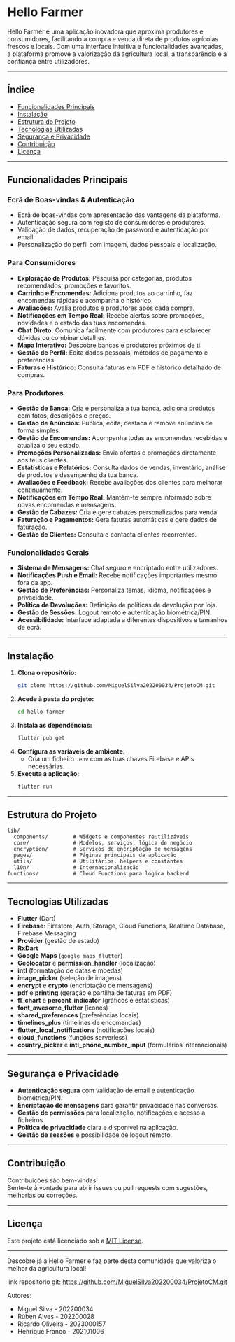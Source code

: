 # Hello Farmer

Hello Farmer é uma aplicação inovadora que aproxima produtores e consumidores, facilitando a compra e venda direta de produtos agrícolas frescos e locais. Com uma interface intuitiva e funcionalidades avançadas, a plataforma promove a valorização da agricultura local, a transparência e a confiança entre utilizadores.

---

## Índice

- [Funcionalidades Principais](#funcionalidades-principais)
- [Instalação](#instalação)
- [Estrutura do Projeto](#estrutura-do-projeto)
- [Tecnologias Utilizadas](#tecnologias-utilizadas)
- [Segurança e Privacidade](#segurança-e-privacidade)
- [Contribuição](#contribuição)
- [Licença](#licença)

---

## Funcionalidades Principais

### Ecrã de Boas-vindas & Autenticação

- Ecrã de boas-vindas com apresentação das vantagens da plataforma.
- Autenticação segura com registo de consumidores e produtores.
- Validação de dados, recuperação de password e autenticação por email.
- Personalização do perfil com imagem, dados pessoais e localização.

### Para Consumidores

- **Exploração de Produtos:** Pesquisa por categorias, produtos recomendados, promoções e favoritos.
- **Carrinho e Encomendas:** Adiciona produtos ao carrinho, faz encomendas rápidas e acompanha o histórico.
- **Avaliações:** Avalia produtos e produtores após cada compra.
- **Notificações em Tempo Real:** Recebe alertas sobre promoções, novidades e o estado das tuas encomendas.
- **Chat Direto:** Comunica facilmente com produtores para esclarecer dúvidas ou combinar detalhes.
- **Mapa Interativo:** Descobre bancas e produtores próximos de ti.
- **Gestão de Perfil:** Edita dados pessoais, métodos de pagamento e preferências.
- **Faturas e Histórico:** Consulta faturas em PDF e histórico detalhado de compras.

### Para Produtores

- **Gestão de Banca:** Cria e personaliza a tua banca, adiciona produtos com fotos, descrições e preços.
- **Gestão de Anúncios:** Publica, edita, destaca e remove anúncios de forma simples.
- **Gestão de Encomendas:** Acompanha todas as encomendas recebidas e atualiza o seu estado.
- **Promoções Personalizadas:** Envia ofertas e promoções diretamente aos teus clientes.
- **Estatísticas e Relatórios:** Consulta dados de vendas, inventário, análise de produtos e desempenho da tua banca.
- **Avaliações e Feedback:** Recebe avaliações dos clientes para melhorar continuamente.
- **Notificações em Tempo Real:** Mantém-te sempre informado sobre novas encomendas e mensagens.
- **Gestão de Cabazes:** Cria e gere cabazes personalizados para venda.
- **Faturação e Pagamentos:** Gera faturas automáticas e gere dados de faturação.
- **Gestão de Clientes:** Consulta e contacta clientes recorrentes.

### Funcionalidades Gerais

- **Sistema de Mensagens:** Chat seguro e encriptado entre utilizadores.
- **Notificações Push e Email:** Recebe notificações importantes mesmo fora da app.
- **Gestão de Preferências:** Personaliza temas, idioma, notificações e privacidade.
- **Política de Devoluções:** Definição de políticas de devolução por loja.
- **Gestão de Sessões:** Logout remoto e autenticação biométrica/PIN.
- **Acessibilidade:** Interface adaptada a diferentes dispositivos e tamanhos de ecrã.

---

## Instalação

1. **Clona o repositório:**
   ```bash
   git clone https://github.com/MiguelSilva202200034/ProjetoCM.git
   ```
2. **Acede à pasta do projeto:**
   ```bash
   cd hello-farmer
   ```
3. **Instala as dependências:**
   ```bash
   flutter pub get
   ```
4. **Configura as variáveis de ambiente:**
   - Cria um ficheiro `.env` com as tuas chaves Firebase e APIs necessárias.
5. **Executa a aplicação:**
   ```bash
   flutter run
   ```

---

## Estrutura do Projeto

```
lib/
  components/        # Widgets e componentes reutilizáveis
  core/              # Modelos, serviços, lógica de negócio
  encryption/        # Serviços de encriptação de mensagens
  pages/             # Páginas principais da aplicação
  utils/             # Utilitários, helpers e constantes
  l10n/              # Internacionalização
functions/           # Cloud Functions para lógica backend
```

---

## Tecnologias Utilizadas

- **Flutter** (Dart)
- **Firebase**: Firestore, Auth, Storage, Cloud Functions, Realtime Database, Firebase Messaging
- **Provider** (gestão de estado)
- **RxDart**
- **Google Maps** (`google_maps_flutter`)
- **Geolocator** e **permission_handler** (localização)
- **intl** (formatação de datas e moedas)
- **image_picker** (seleção de imagens)
- **encrypt** e **crypto** (encriptação de mensagens)
- **pdf** e **printing** (geração e partilha de faturas em PDF)
- **fl_chart** e **percent_indicator** (gráficos e estatísticas)
- **font_awesome_flutter** (ícones)
- **shared_preferences** (preferências locais)
- **timelines_plus** (timelines de encomendas)
- **flutter_local_notifications** (notificações locais)
- **cloud_functions** (funções serverless)
- **country_picker** e **intl_phone_number_input** (formulários internacionais)

---

## Segurança e Privacidade

- **Autenticação segura** com validação de email e autenticação biométrica/PIN.
- **Encriptação de mensagens** para garantir privacidade nas conversas.
- **Gestão de permissões** para localização, notificações e acesso a ficheiros.
- **Política de privacidade** clara e disponível na aplicação.
- **Gestão de sessões** e possibilidade de logout remoto.

---

## Contribuição

Contribuições são bem-vindas!  
Sente-te à vontade para abrir issues ou pull requests com sugestões, melhorias ou correções.

---

## Licença

Este projeto está licenciado sob a [MIT License](LICENSE).

---

Descobre já a Hello Farmer e faz parte desta comunidade que valoriza o melhor da agricultura local!


link repositorio git: https://github.com/MiguelSilva202200034/ProjetoCM.git

Autores:
- Miguel Silva - 202200034
- Rúben Alves - 202200028
- Ricardo Oliveira - 2023000157
- Henrique Franco - 202101006

